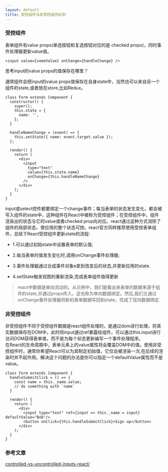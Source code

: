 ```yaml
---
layout: default
title: 受控组件与非受控组件区别
---
```


### 受控组件

表单组件有value props(单选按钮和复选按钮对应的是 checked props)，同时事件处理器更新value值。

```
<input value={someValue} onChange={handleChange} />
```

思考input的value props的值保存在哪里？  

通常组件会把input的value props值保存在自身state中，当然也可以来自另一个组件的state,或者放在store,比如Redux。

```  
class Form extends Component {
  constructor() {
    super();
    this.state = {
      name: '',
    };
  }

  handleNameChange = (event) => {
    this.setState({ name: event.target.value });
  };

  render() {
    return (
      <div>
        <input
          type="text"
          value={this.state.name}
          onChange={this.handleNameChange}
        />
      </div>
    );
  }
}
```    
input或select控件都要绑定一个change事件；每当表单的状态发生变化，都会被写入组件的state中，这种组件在React中被称为受控组件；在受控组件中，组件渲染出的状态与它的value或者checked prop向对应。react通过这种方式消除了组件的局部状态，使应用的整个状态可控。react官方同样推荐使用受控表单组件，总结下React受控组件更新state的流程:    
  
- 1.可以通过初始state中设置表单的默认值;

- 2.每当表单的值发生变化时,调用onChange事件处理器;

- 3.事件处理器通过合成事件对象e拿到改变后的状态,并更新应用的state.

- 4.setState触发视图的重新渲染,完成表单组件值得更新

> react中数据是单向流动的。从示例中，我们能看出来表单的数据来源于组件的state,并通过props传入，这也称为单向数据绑定。然后,我们又通过onChange事件处理器将新的表单数据写回到state，完成了双向数据绑定.  

### 非受控组件  

非受控组件不同于受控组件数据是react组件处理的，是通过dom进行处理，将真实数据保存在DOM中，此时将input通过ref暴露给组件，可以通过this.input进行访问DOM获得表单值，而不是为每个状态更新编写一个事件处理程序。  
在React的生命周期中，表单元素上的value属性将会覆盖DOM中的值。使用非受控组件时，通常你希望React可以为其制定初始值，它仅会被渲染一次,在后续的渲染时并不起作用。解决这个问题的办法是你可以指定一个defaultValue属性而不是value。 

```  
class Form extends Component {
  handleSubmitClick = () => {
    const name = this._name.value;
    // do something with `name`
  }

  render() {
    return (
      <div>
        <input type="text" ref={input => this._name = input} defaultValue="Bob"/>
        <button onClick={this.handleSubmitClick}>Sign up</button>
      </div>
    );
  }
}
```  
### 参考文章

[controlled-vs-uncontrolled-inputs-react/](https://goshakkk.name/controlled-vs-uncontrolled-inputs-react/)
[](https://segmentfault.com/a/1190000012404114?utm_source=tag-newest)

